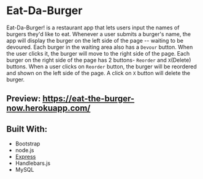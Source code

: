 # Eat-Da-Burger
Eat-Da-Burger! is a restaurant app that lets users input the names of burgers they'd like to eat. Whenever a user submits a burger's name, the app will display the burger on the left side of the page -- waiting to be devoured. Each burger in the waiting area also has a `Devour` button. When the user clicks it, the burger will move to the right side of the page. Each burger on the right side of the page has 2 buttons- `Reorder` and `X`(Delete) buttons. When a user clicks on `Reorder` button, the burger will be reordered and shown on the left side of the page. A click on `X` button will delete the burger.

## Preview: https://eat-the-burger-now.herokuapp.com/

## Built With:
* Bootstrap
* node.js
* <a href="https://www.npmjs.com/package/express">Express</a>
* Handlebars.js
* MySQL


